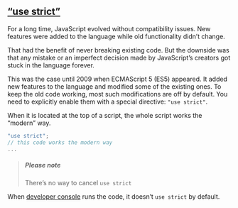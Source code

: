 ## [“use strict”](https://javascript.info/strict-mode#use-strict)

For a long time, JavaScript evolved without compatibility issues. New features were added to the language while old functionality didn’t change.

That had the benefit of never breaking existing code. But the downside was that any mistake or an imperfect decision made by JavaScript’s creators got stuck in the language forever.

This was the case until 2009 when ECMAScript 5 (ES5) appeared. It added new features to the language and modified some of the existing ones. To keep the old code working, most such modifications are off by default. You need to explicitly enable them with a special directive: `"use strict"`.

When it is located at the top of a script, the whole script works the “modern” way.
```js
"use strict"; 
// this code works the modern way
...
```

>##### Please note
>There’s no way to cancel `use strict`

When [developer console](https://javascript.info/devtools) runs the code, it doesn’t `use strict` by default.